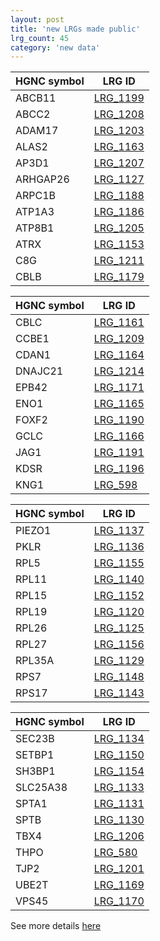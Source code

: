 ```yaml
---
layout: post
title: 'new LRGs made public'
lrg_count: 45
category: 'new data'
---
```


<div class="clearfix">
	<div class="left margin-right-25">
		<table class="table table-hover table-lrg table-lrg-bold-left-col" style="width:auto">
			<thead>
				<tr><th>HGNC symbol</th><th>LRG ID</th></tr>
			</thead>
			<tbody class="bordered-columns">
				<tr><td>ABCB11</td><td><a href="{{ site.urls.lrg_ftp_http }}LRG_1199.xml" target="_blank">LRG_1199</a></td></tr>
				<tr><td>ABCC2</td><td><a href="{{ site.urls.lrg_ftp_http }}LRG_1208.xml" target="_blank">LRG_1208</a></td></tr>
				<tr><td>ADAM17</td><td><a href="{{ site.urls.lrg_ftp_http }}LRG_1203.xml" target="_blank">LRG_1203</a></td></tr>
				<tr><td>ALAS2</td><td><a href="{{ site.urls.lrg_ftp_http }}LRG_1163.xml" target="_blank">LRG_1163</a></td></tr>
				<tr><td>AP3D1</td><td><a href="{{ site.urls.lrg_ftp_http }}LRG_1207.xml" target="_blank">LRG_1207</a></td></tr>
				<tr><td>ARHGAP26</td><td><a href="{{ site.urls.lrg_ftp_http }}LRG_1127.xml" target="_blank">LRG_1127</a></td></tr>
				<tr><td>ARPC1B</td><td><a href="{{ site.urls.lrg_ftp_http }}LRG_1188.xml" target="_blank">LRG_1188</a></td></tr>
				<tr><td>ATP1A3</td><td><a href="{{ site.urls.lrg_ftp_http }}LRG_1186.xml" target="_blank">LRG_1186</a></td></tr>
		    <tr><td>ATP8B1</td><td><a href="{{ site.urls.lrg_ftp_http }}LRG_1205.xml" target="_blank">LRG_1205</a></td></tr>
		    <tr><td>ATRX</td><td><a href="{{ site.urls.lrg_ftp_http }}LRG_1153.xml" target="_blank">LRG_1153</a></td></tr>
		    <tr><td>C8G</td><td><a href="{{ site.urls.lrg_ftp_http }}LRG_1211.xml" target="_blank">LRG_1211</a></td></tr>
		    <tr><td>CBLB</td><td><a href="{{ site.urls.lrg_ftp_http }}LRG_1179.xml" target="_blank">LRG_1179</a></td></tr>
		  </tbody>
		</table>
	</div>
	<div class="left margin-right-25">
		<table class="table table-hover table-lrg table-lrg-bold-left-col" style="width:auto">
			<thead>
				<tr><th>HGNC symbol</th><th>LRG ID</th></tr>
			</thead>
			<tbody class="bordered-columns">
		    <tr><td>CBLC</td><td><a href="{{ site.urls.lrg_ftp_http }}LRG_1161.xml" target="_blank">LRG_1161</a></td></tr>
		    <tr><td>CCBE1</td><td><a href="{{ site.urls.lrg_ftp_http }}LRG_1209.xml" target="_blank">LRG_1209</a></td></tr>
		    <tr><td>CDAN1</td><td><a href="{{ site.urls.lrg_ftp_http }}LRG_1164.xml" target="_blank">LRG_1164</a></td></tr>
		    <tr><td>DNAJC21</td><td><a href="{{ site.urls.lrg_ftp_http }}LRG_1214.xml" target="_blank">LRG_1214</a></td></tr>
		    <tr><td>EPB42</td><td><a href="{{ site.urls.lrg_ftp_http }}LRG_1171.xml" target="_blank">LRG_1171</a></td></tr>
		    <tr><td>ENO1</td><td><a href="{{ site.urls.lrg_ftp_http }}LRG_1165.xml" target="_blank">LRG_1165</a></td></tr>
		    <tr><td>FOXF2</td><td><a href="{{ site.urls.lrg_ftp_http }}LRG_1190.xml" target="_blank">LRG_1190</a></td></tr>
		    <tr><td>GCLC</td><td><a href="{{ site.urls.lrg_ftp_http }}LRG_1166.xml" target="_blank">LRG_1166</a></td></tr>
		    <tr><td>JAG1</td><td><a href="{{ site.urls.lrg_ftp_http }}LRG_1191.xml" target="_blank">LRG_1191</a></td></tr>
		    <tr><td>KDSR</td><td><a href="{{ site.urls.lrg_ftp_http }}LRG_1196.xml" target="_blank">LRG_1196</a></td></tr>
				<tr><td>KNG1</td><td><a href="{{ site.urls.lrg_ftp_http }}LRG_598.xml" target="_blank">LRG_598</a></td></tr>
			</tbody>
		</table>
	</div>
	<div class="left margin-right-25">
		<table class="table table-hover table-lrg table-lrg-bold-left-col" style="width:auto">
			<thead>
				<tr><th>HGNC symbol</th><th>LRG ID</th></tr>
			</thead>
			<tbody class="bordered-columns">	
				<tr><td>PIEZO1</td><td><a href="{{ site.urls.lrg_ftp_http }}LRG_1137.xml" target="_blank">LRG_1137</a></td></tr>
				<tr><td>PKLR</td><td><a href="{{ site.urls.lrg_ftp_http }}LRG_1136.xml" target="_blank">LRG_1136</a></td></tr>
				<tr><td>RPL5</td><td><a href="{{ site.urls.lrg_ftp_http }}LRG_1155.xml" target="_blank">LRG_1155</a></td></tr>
		    <tr><td>RPL11</td><td><a href="{{ site.urls.lrg_ftp_http }}LRG_1140.xml" target="_blank">LRG_1140</a></td></tr>
		    <tr><td>RPL15</td><td><a href="{{ site.urls.lrg_ftp_http }}LRG_1152.xml" target="_blank">LRG_1152</a></td></tr>
		    <tr><td>RPL19</td><td><a href="{{ site.urls.lrg_ftp_http }}LRG_1120.xml" target="_blank">LRG_1120</a></td></tr>
		    <tr><td>RPL26</td><td><a href="{{ site.urls.lrg_ftp_http }}LRG_1125.xml" target="_blank">LRG_1125</a></td></tr>
				<tr><td>RPL27</td><td><a href="{{ site.urls.lrg_ftp_http }}LRG_1156.xml" target="_blank">LRG_1156</a></td></tr>
		    <tr><td>RPL35A</td><td><a href="{{ site.urls.lrg_ftp_http }}LRG_1129.xml" target="_blank">LRG_1129</a></td></tr>
		    <tr><td>RPS7</td><td><a href="{{ site.urls.lrg_ftp_http }}LRG_1148.xml" target="_blank">LRG_1148</a></td></tr>
		    <tr><td>RPS17</td><td><a href="{{ site.urls.lrg_ftp_http }}LRG_1143.xml" target="_blank">LRG_1143</a></td></tr>
		  </tbody>
		</table>
	</div>
	<div class="left">
		<table class="table table-hover table-lrg table-lrg-bold-left-col" style="width:auto">
			<thead>
				<tr><th>HGNC symbol</th><th>LRG ID</th></tr>
			</thead>
			<tbody class="bordered-columns">	
		    <tr><td>SEC23B</td><td><a href="{{ site.urls.lrg_ftp_http }}LRG_1134.xml" target="_blank">LRG_1134</a></td></tr>
		    <tr><td>SETBP1</td><td><a href="{{ site.urls.lrg_ftp_http }}LRG_1150.xml" target="_blank">LRG_1150</a></td></tr>
		    <tr><td>SH3BP1</td><td><a href="{{ site.urls.lrg_ftp_http }}LRG_1154.xml" target="_blank">LRG_1154</a></td></tr>
		    <tr><td>SLC25A38</td><td><a href="{{ site.urls.lrg_ftp_http }}LRG_1133.xml" target="_blank">LRG_1133</a></td></tr>
		    <tr><td>SPTA1</td><td><a href="{{ site.urls.lrg_ftp_http }}LRG_1131.xml" target="_blank">LRG_1131</a></td></tr>
		    <tr><td>SPTB</td><td><a href="{{ site.urls.lrg_ftp_http }}LRG_1130.xml" target="_blank">LRG_1130</a></td></tr>
		    <tr><td>TBX4</td><td><a href="{{ site.urls.lrg_ftp_http }}LRG_1206.xml" target="_blank">LRG_1206</a></td></tr>
		    <tr><td>THPO</td><td><a href="{{ site.urls.lrg_ftp_http }}LRG_580.xml" target="_blank">LRG_580</a></td></tr>
		    <tr><td>TJP2</td><td><a href="{{ site.urls.lrg_ftp_http }}LRG_1201.xml" target="_blank">LRG_1201</a></td></tr>
		    <tr><td>UBE2T</td><td><a href="{{ site.urls.lrg_ftp_http }}LRG_1169.xml" target="_blank">LRG_1169</a></td></tr>
		    <tr><td>VPS45</td><td><a href="{{ site.urls.lrg_ftp_http }}LRG_1170.xml" target="_blank">LRG_1170</a></td></tr> 
			</tbody>
		</table>
	</div>
</div>
<div class="margin-bottom-40">
See more details <a class="btn btn-primary btn-xs" href="/search/?query=LRG_1199;LRG_1208;LRG_1203;LRG_1163;LRG_1207;LRG_1127;LRG_1188;LRG_1186;LRG_1205;LRG_1153;LRG_1211;LRG_1179;LRG_1161;LRG_1209;LRG_1164;LRG_1214;LRG_1171;LRG_1165;LRG_1190;LRG_1166;LRG_1191;LRG_1196;LRG_598;LRG_1137;LRG_1136;LRG_1155;LRG_1140;LRG_1152;LRG_1120;LRG_1125;LRG_1156;LRG_1129;LRG_1148;LRG_1143;LRG_1134;LRG_1150;LRG_1154;LRG_1133;LRG_1131;LRG_1130;LRG_1206;LRG_580;LRG_1201;LRG_1169;LRG_1170">here</a>
</div>